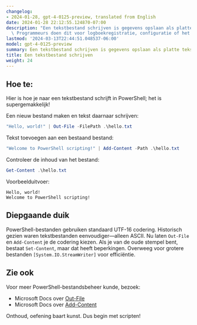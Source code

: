 ```yaml
---
changelog:
- 2024-01-28, gpt-4-0125-preview, translated from English
date: 2024-01-28 22:12:55.124870-07:00
description: "Een tekstbestand schrijven is gegevens opslaan als platte tekst op schijf.\
  \ Programmeurs doen dit voor logboekregistratie, configuratie of het opslaan van\u2026"
lastmod: '2024-03-13T22:44:51.048537-06:00'
model: gpt-4-0125-preview
summary: Een tekstbestand schrijven is gegevens opslaan als platte tekst op schijf.
title: Een tekstbestand schrijven
weight: 24
---
```


## Hoe te:
Hier is hoe je naar een tekstbestand schrijft in PowerShell; het is supergemakkelijk!

Een nieuw bestand maken en tekst daarnaar schrijven:
```PowerShell
"Hello, world!" | Out-File -FilePath .\hello.txt
```

Tekst toevoegen aan een bestaand bestand:
```PowerShell
"Welcome to PowerShell scripting!" | Add-Content -Path .\hello.txt
```

Controleer de inhoud van het bestand:
```PowerShell
Get-Content .\hello.txt
```

Voorbeelduitvoer:
```
Hello, world!
Welcome to PowerShell scripting!
```

## Diepgaande duik
PowerShell-bestanden gebruiken standaard UTF-16 codering. Historisch gezien waren tekstbestanden eenvoudiger—alleen ASCII. Nu laten `Out-File` en `Add-Content` je de codering kiezen. Als je van de oude stempel bent, bestaat `Set-Content`, maar dat heeft beperkingen. Overweeg voor grotere bestanden `[System.IO.StreamWriter]` voor efficiëntie.

## Zie ook
Voor meer PowerShell-bestandsbeheer kunde, bezoek:
- Microsoft Docs over [Out-File](https://docs.microsoft.com/nl-nl/powershell/module/microsoft.powershell.utility/out-file)
- Microsoft Docs over [Add-Content](https://docs.microsoft.com/nl-nl/powershell/module/microsoft.powershell.management/add-content)
  
Onthoud, oefening baart kunst. Dus begin met scripten!
